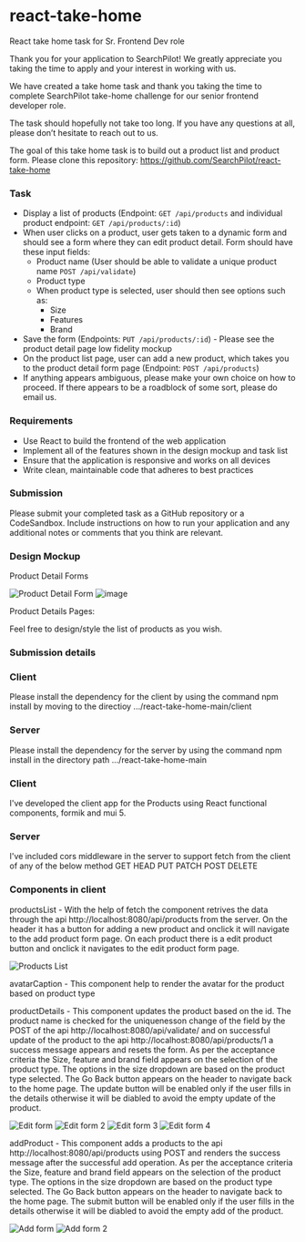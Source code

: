 # react-take-home

React take home task for Sr. Frontend Dev role

Thank you for your application to SearchPilot! We greatly appreciate you taking the time to apply and your interest in working with us.

We have created a take home task and thank you taking the time to complete SearchPilot take-home challenge for our senior frontend developer role.

The task should hopefully not take too long. If you have any questions at all, please don’t hesitate to reach out to us.

The goal of this take home task is to build out a product list and product form. Please clone this repository: https://github.com/SearchPilot/react-take-home

### Task

- Display a list of products (Endpoint: `GET /api/products` and individual product endpoint: `GET /api/products/:id`)
- When user clicks on a product, user gets taken to a dynamic form and should see a form where they can edit product detail. Form should have these input fields:
  - Product name (User should be able to validate a unique product name `POST /api/validate`)
  - Product type
  - When product type is selected, user should then see options such as:
    - Size
    - Features
    - Brand
- Save the form (Endpoints: `PUT /api/products/:id`) - Please see the product detail page low fidelity mockup
- On the product list page, user can add a new product, which takes you to the product detail form page (Endpoint: `POST /api/products`)
- If anything appears ambiguous, please make your own choice on how to proceed. If there appears to be a roadblock of some sort, please do email us.

### Requirements

- Use React to build the frontend of the web application
- Implement all of the features shown in the design mockup and task list
- Ensure that the application is responsive and works on all devices
- Write clean, maintainable code that adheres to best practices

### Submission

Please submit your completed task as a GitHub repository or a CodeSandbox. Include instructions on how to run your application and any additional notes or comments that you think are relevant.

### Design Mockup

Product Detail Forms

![Product Detail Form](./Product-Detail-Form.png)
![image](Product-Detail-Form-1.png)

Product Details Pages:

Feel free to design/style the list of products as you wish.

### Submission details

### Client

Please install the dependency for the client by using the command npm install by moving to the directioy .../react-take-home-main/client

### Server

Please install the dependency for the server by using the command npm install in the directory path .../react-take-home-main

### Client

I've developed the client app for the Products using React functional components, formik and mui 5.

### Server

I've included cors middleware in the server to support fetch from the client of any of the below method
GET
HEAD
PUT
PATCH
POST
DELETE

### Components in client

productsList - With the help of fetch the component retrives the data through the api http://localhost:8080/api/products from the server. On the header it has a button for adding a new product and onclick it will navigate to the add product form page. On each product there is a edit product button and onclick it navigates to the edit product form page.

![Products List](./productList.JPG)

avatarCaption - This component help to render the avatar for the product based on product type

productDetails - This component updates the product based on the id. The product name is checked for the uniquenesson change of the field by the POST of the api http://localhost:8080/api/validate/ and on successful update of the product to the api http://localhost:8080/api/products/1 a success message appears and resets the form. As per the acceptance criteria the Size, feature and brand field appears on the selection of the product type. The options in the size dropdown are based on the product type selected. The Go Back button appears on the header to navigate back to the home page. The update button will be enabled only if the user fills in the details otherwise it will be diabled to avoid the empty update of the product.

![Edit form](./editproductform_1.JPG)
![Edit form 2](./editproductform_2.JPG)
![Edit form 3](./editproductform_3.JPG)
![Edit form 4](./editproductform_4.JPG)

addProduct - This component adds a products to the api http://localhost:8080/api/products using POST and renders the success message after the successful add operation. As per the acceptance criteria the Size, feature and brand field appears on the selection of the product type. The options in the size dropdown are based on the product type selected. The Go Back button appears on the header to navigate back to the home page. The submit button will be enabled only if the user fills in the details otherwise it will be diabled to avoid the empty add of the product.

![Add form](./addProductform_1.JPG)
![Add form 2](./addProductform_2.JPG)
